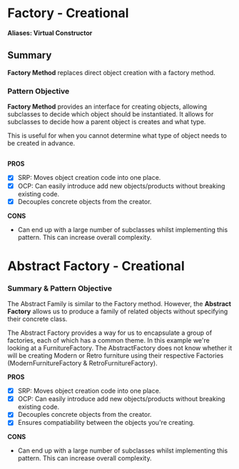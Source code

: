 ﻿

# Factory - Creational
**Aliases: 
Virtual Constructor**

## Summary
**Factory Method** replaces direct object creation with a factory method.

### Pattern Objective
**Factory Method** provides an interface for creating objects, allowing subclasses to decide which object should be instantiated. It allows for subclasses to decide how a parent object is creates and what type. 

This is useful for when you cannot determine what type of object needs to be created in advance. 
##

**PROS**
 - [x] SRP: Moves object creation code into one place.
 - [x] OCP: Can easily introduce add new objects/products without breaking existing code.
 - [x] Decouples concrete objects from the creator.

**CONS**
 -  Can end up with a large number of subclasses whilst implementing this pattern. This can increase overall complexity.


# Abstract Factory - Creational

### Summary & Pattern Objective
The Abstract Family is similar to the Factory method. However, the **Abstract Factory** allows us to produce a family of related objects without specifying their concrete class. 

The Abstract Factory provides a way for us to encapsulate a group of factories, each of which has a common theme. 
In this example we're looking at a FurnitureFactory. The AbstractFactory does not know whether it will be creating Modern or Retro furniture using their respective Factories (ModernFurnitureFactory & RetroFurnitureFactory).

**PROS**
 - [x] SRP: Moves object creation code into one place.
 - [x] OCP: Can easily introduce add new objects/products without breaking existing code.
 - [x] Decouples concrete objects from the creator.
 - [x] Ensures compatiability between the objects you're creating.

**CONS**
 -  Can end up with a large number of subclasses whilst implementing this pattern. This can increase overall complexity.

